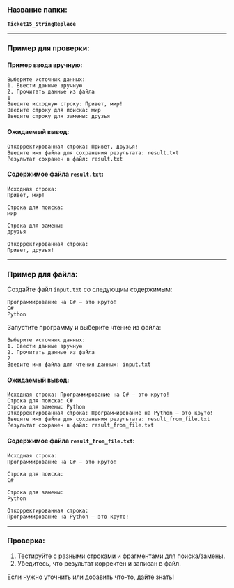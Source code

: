 ### Название папки:
**`Ticket15_StringReplace`**

---

### Пример для проверки:

#### **Пример ввода вручную:**
```
Выберите источник данных:
1. Ввести данные вручную
2. Прочитать данные из файла
1
Введите исходную строку: Привет, мир!
Введите строку для поиска: мир
Введите строку для замены: друзья
```

#### **Ожидаемый вывод:**
```
Откорректированная строка: Привет, друзья!
Введите имя файла для сохранения результата: result.txt
Результат сохранен в файл: result.txt
```

#### **Содержимое файла `result.txt`:**
```
Исходная строка:
Привет, мир!

Строка для поиска:
мир

Строка для замены:
друзья

Откорректированная строка:
Привет, друзья!
```

---

### Пример для файла:

Создайте файл `input.txt` со следующим содержимым:
```
Программирование на C# — это круто!
C#
Python
```

Запустите программу и выберите чтение из файла:
```
Выберите источник данных:
1. Ввести данные вручную
2. Прочитать данные из файла
2
Введите имя файла для чтения данных: input.txt
```

#### **Ожидаемый вывод:**
```
Исходная строка: Программирование на C# — это круто!
Строка для поиска: C#
Строка для замены: Python
Откорректированная строка: Программирование на Python — это круто!
Введите имя файла для сохранения результата: result_from_file.txt
Результат сохранен в файл: result_from_file.txt
```

#### **Содержимое файла `result_from_file.txt`:**
```
Исходная строка:
Программирование на C# — это круто!

Строка для поиска:
C#

Строка для замены:
Python

Откорректированная строка:
Программирование на Python — это круто!
```

---

### Проверка:
1. Тестируйте с разными строками и фрагментами для поиска/замены.
2. Убедитесь, что результат корректен и записан в файл.

Если нужно уточнить или добавить что-то, дайте знать!